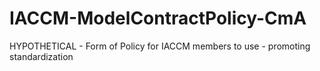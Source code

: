 # IACCM-ModelContractPolicy-CmA
HYPOTHETICAL - Form of Policy for IACCM members to use - promoting standardization
